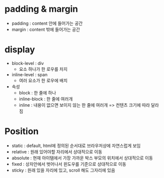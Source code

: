 # padding & margin
- padding : content 안에 들어가는 공간
- margin : content 밖에 들어가는 공간

# display
- block-level : div
    - 요소 하나가 한 로우를 차지
- inline-level : span
    - 여러 요소가 한 로우에 배치
- 속성
    - block : 한 줄에 하나
    - inline-block : 한 줄에 여러개
    - inline : 내용이 없으면 보이지 않는 한 줄에 여러개 => 컨텐츠 크기에 따라 달라짐

# Position
- static : default, html에 정의된 순서대로 브라우저상에 자연스럽게 보임
- relative : 원래 있어야할 자리에서 상대적으로 이동
- absolute : 현재 아이템에서 가장 가까운 박스 부모의 위치에서 상대적으로 이동
- fixed : 상자안에서 벗어나서 윈도우를 기준으로 상대적으로 이동
- sticky : 원래 있을 자리에 있고, scroll 해도 그자리에 있음